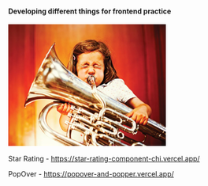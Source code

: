 #### Developing different things for frontend practice ####

![alt text](readme.png "Girl")

Star Rating - https://star-rating-component-chi.vercel.app/

PopOver - https://popover-and-popper.vercel.app/
